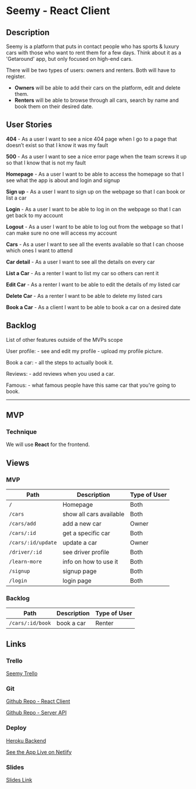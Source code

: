 # Seemy - React Client

## Description

Seemy is a platform that puts in contact people who has sports & luxury cars with those who want to rent them for a few days. Think about it as a 'Getaround' app, but only focused on high-end cars.

There will be two types of users: owners and renters. Both will have to register. 

* __Owners__ will be able to add their cars on the platform, edit and delete them.
* __Renters__ will be able to browse through all cars, search by name and book them on their desired date.


## User Stories

**404** - As a user I want to see a nice 404 page when I go to a page that doesn’t exist so that I know it was my fault

**500** - As a user I want to see a nice error page when the team screws it up so that I know that is not my fault

**Homepage** - As a user I want to be able to access the homepage so that I see what the app is about and login and signup

**Sign up** - As a user I want to sign up on the webpage so that I can book or list a car

**Login** - As a user I want to be able to log in on the webpage so that I can get back to my account

**Logout** - As a user I want to be able to log out from the webpage so that I can make sure no one will access my account

**Cars** - As a user I want to see all the events available so that I can choose which ones I want to attend

**Car detail** - As a user I want to see all the details on every car

**List a Car** - As a renter I want to list my car so others can rent it

**Edit Car** - As a renter I want to be able to edit the details of my listed car

**Delete Car** - As a renter I want to be able to delete my listed cars

**Book a Car** - As a client I want to be able to book a car on a desired date


## Backlog

List of other features outside of the MVPs scope

User profile: - see and edit my profile - upload my profile picture.

Book a car: - all the steps to actually book it.

Reviews: - add reviews when you used a car.

Famous: - what famous people have this same car that you're going to book.

* * *
## MVP
### Technique
We will use __React__ for the frontend. 


## Views
### MVP

| Path                  | Description               | Type of User              |
| --------------------- | ------------------------- | ------------------------- |
| `/`                   | Homepage                  | Both                      |
| `/cars`               | show all cars available   | Both                      |
| `/cars/add`           | add a new car             | Owner                     |
| `/cars/:id`           | get a specific car        | Both                      |
| `/cars/:id/update`    | update a car              | Owner                     |
| `/driver/:id`         | see driver profile        | Both                      |
| `/learn-more`         | info on how to use it     | Both                      |
| `/signup`             | signup page               | Both                      |
| `/login`              | login page                | Both                      |

### Backlog

| Path                  | Description               | Type of User              |
| --------------------- | ------------------------- | ------------------------- |
| `/cars/:id/book`      | book a car                | Renter                    |

## Links

### Trello

[Seemy Trello](https://trello.com/b/gNnluUYp/seemy-ironhack)

### Git

[Github Repo - React Client](https://github.com/Pablolo/seemy-react-client)

[Github Repo - Server API](https://github.com/Pablolo/seemy-express-server)

### Deploy

[Heroku Backend](https://seemy.herokuapp.com/)

[See the App Live on Netlify](https://seemy.netlify.app/)

### Slides

[Slides Link](http://slides.com/)